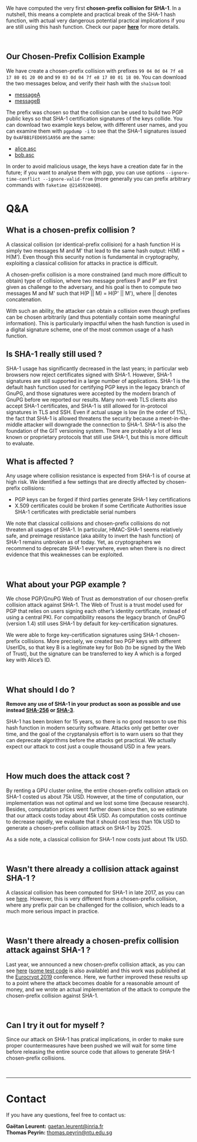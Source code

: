 &nbsp;

We have computed the very first **chosen-prefix collision for SHA-1**. In a nutshell, this means a complete and practical break of the SHA-1 hash function, with actual very dangerous potential practical implications if you are still using this hash function. Check our paper **[here](TODO)** for more details. 
  
&nbsp;
&nbsp;


## Our Chosen-Prefix Collision Example

We have create a chosen-prefix collision with prefixes `99 04 0d 04 7f e8 17 80 01 20 00` and `99 03 0d 04 7f e8 17 80 01 18 00`.  You can download the two messages below, and verify their hash with the `sha1sum` tool:
- [messageA](https://raw.githubusercontent.com/SHA-mbles/SHA-mbles.github.io/master/messageA)
- [messageB](https://raw.githubusercontent.com/SHA-mbles/SHA-mbles.github.io/master/messageB)

The prefix was chosen so that the collision can be used to build two PGP public keys so that SHA-1 certification signatures of the keys collide.  You can download two example keys below, with different user names, and you can examine them with `pgpdump -i` to see that the SHA-1 signatures issued by `0xAFBB1FED6951A956` are the same:
- [alice.asc](https://raw.githubusercontent.com/SHA-mbles/SHA-mbles.github.io/master/alice.asc)
- [bob.asc](https://raw.githubusercontent.com/SHA-mbles/SHA-mbles.github.io/master/bob.asc)

In order to avoid malicious usage, the keys have a creation date far in the future; if you want to analyse them with pgp, you can use options `--ignore-time-conflict --ignore-valid-from` (more generally you can prefix arbitrary commands with `faketime @2145920400`).

# Q&A

## What is a chosen-prefix collision ?

A classical collision (or identical-prefix collision) for a hash function H is simply two messages M and M' that lead to the same hash output: H(M) = H(M'). Even though this security notion is fundamental in cryptography, exploiting a classical collision for attacks in practice is difficult.

A chosen-prefix collision is a more constrained (and much more difficult to obtain) type of collision, where two message prefixes P and P' are first given as challenge to the adversary, and his goal is then to compute two messages M and M' such that H(P \|\| M) = H(P' \|\| M'), where \|\| denotes concatenation.

With such an ability, the attacker can obtain a collision even though prefixes can be chosen arbitrarily (and thus potentially contain some meaningful information). This is particularly impactful when the hash function is used in a digital signature scheme, one of the most common usage of a hash function.

## Is SHA-1 really still used ? 

SHA-1 usage has significantly decreased in the last years; in particular web browsers now reject certificates signed with SHA-1. However, SHA-1 signatures are still supported in a large number of applications.  SHA-1 is the default hash function used for certifying PGP keys in the legacy branch of GnuPG, and those signatures were accepted by the modern branch of GnuPG before we reported our results.  Many non-web TLS clients also accept SHA-1 certificates, and SHA-1 is still allowed for in-protocol signatures in TLS and SSH.  Even if actual usage is low (in the order of 1%), the fact that SHA-1 is allowed threatens the security because a meet-in-the-middle attacker will downgrade the connection to SHA-1.  SHA-1 is also the foundation of the GIT versioning system.  There are probably a lot of less known or proprietary protocols that still use SHA-1, but this is more difficult to evaluate. 

##  What is affected ? 

Any usage where collision resistance is expected from SHA-1 is of course at high risk. We identified a few settings that are directly affected by chosen-prefix collisions:
- PGP keys can be forged if third parties generate SHA-1 key certifications
- X.509 certificates could be broken if some Certificate Authorities issue SHA-1 certificates with predictable serial numbers 

We note that classical collisions and chosen-prefix collisions do not threaten all usages of SHA-1. In particular,
HMAC-SHA-1 seems relatively safe, and preimage resistance (aka ability to invert the hash function) of SHA-1 remains unbroken as of today. Yet, as cryptographers we recommend to deprecate SHA-1 everywhere, even when there is no direct evidence that this weaknesses can be exploited. 

&nbsp; 
##  What about your PGP example ? 

We chose PGP/GnuPG Web of Trust as demonstration of our chosen-prefix collision attack against SHA-1. The Web of Trust is a trust model used for PGP that relies on users signing each other’s identity certificate, instead of using a central PKI. For compatibility reasons the legacy branch of GnuPG (version 1.4) still uses SHA-1 by default for key-certification signatures.

We were able to forge key-certification signatures using SHA-1 chosen-prefix collisions. More precisely, we created two PGP keys with different UserIDs, so that key B is a legitimate key for Bob (to be signed by the Web of Trust), but the signature can be transferred to key A which is a forged key with Alice’s ID. 

&nbsp; 
## What should I do ?

**Remove any use of SHA-1 in your product as soon as possible and use instead [SHA-256](https://nvlpubs.nist.gov/nistpubs/FIPS/NIST.FIPS.180-4.pdf) or [SHA-3](https://nvlpubs.nist.gov/nistpubs/FIPS/NIST.FIPS.202.pdf)**. 

SHA-1 has been broken for 15 years, so there is no good reason to use this hash function in modern security software. Attacks only get better over time, and the goal of the cryptanalysis effort is to warn users so that they can deprecate algorithms before the attacks get practical. We actually expect our attack to cost just a couple thousand USD in a few years. 

&nbsp; 
## How much does the attack cost ?

By renting a GPU cluster online, the entire chosen-prefix collision attack on SHA-1 costed us about 75k USD. However, at the time of conputation, our implementation was not optimal and we lost some time (because research). Besides, computation prices went further down since then, so we estimate that our attack costs today about 45k USD. As computation costs continue to decrease rapidly, we evaluate that it should cost less than 10k USD to generate a chosen-prefix collision attack on SHA-1 by 2025.

As a side note, a classical collision for SHA-1 now costs just about 11k USD. 

&nbsp; 
## Wasn't there already a collision attack against SHA-1 ?

A classical collision has been computed for SHA-1 in late 2017, as you can see [here](https://shattered.io/). However, this is very different from a chosen-prefix collision, where any prefix pair can be challenged for the collision, which leads to a much more serious impact in practice.  

&nbsp; 
## Wasn't there already a chosen-prefix collision attack against SHA-1 ?

Last year, we announced a new chosen-prefix collision attack, as you can see [here](https://eprint.iacr.org/2019/459) ([some test code](https://github.com/Cryptosaurus/sha1-cp) is also available) and this work was published at the [Eurocrypt 2019](https://eurocrypt.iacr.org/2019/) conference. Here, we further improved these results up to a point where the attack becomes doable for a reasonable amount of money, and we wrote an actual implementation of the attack to compute the chosen-prefix collision against SHA-1.
  
&nbsp; 
## Can I try it out for myself ?
 
Since our attack on SHA-1 has pratical implications, in order to make sure proper countermeasures have been pushed we will wait for some time before releasing the entire source code that allows to generate SHA-1 chosen-prefix collisions.   

 
&nbsp;
&nbsp;   
 
- - -
# Contact

If you have any questions, feel free to contact us:  
  
**Gaëtan Leurent:** gaetan.leurent@inria.fr  
**Thomas Peyrin:** thomas.peyrin@ntu.edu.sg  
